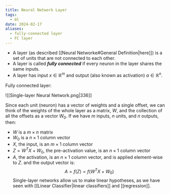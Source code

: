 ```yaml
---
title: Neural Network Layer
tags:
  - ml
date: 2024-02-17
aliases:
  - fully-connected layer
  - FC layer
---
```

- A layer (as described [[Neural Networke#General Definition|here]]) is a set of units that are not connected to each other. 
- A layer is called ***fully connected*** if every neuron in the layer shares the same inputs.
- A layer has input $x \in \mathbb{R}^{m}$ and output (also known as activation) $a \in \mathbb{R}^{n}$.

Fully connected layer:

![[Single-layer Neural Network.png|336]]

Since each unit (neuron) has a vector of weights and a single offset, we can think of the weights of the whole layer as a matrix, $W$, and the collection of all the offsets as a vector $W_{0}$. If we have $m$ inputs, $n$ units, and $n$ outputs, then:
- $W$ is a $m\times n$ matrix
- $W_{0}$ is a $n \times 1$ column vector
- $X$, the input, is an $m \times 1$ column vector
- $Z = W^{T}X + W_{0}$, the pre-activation value, is an $n\times 1$ column vector
- $A$, the activation, is an $n\times 1$ column vector, and is applied element-wise to $Z$.
and the output vector is:
$$
A = f(Z) = f(W^{T}X+W_{0})
$$
Single-layer networks allow us to make linear hypotheses, as we have seen with [[Linear Classifier|linear classifiers]] and [[regression]].